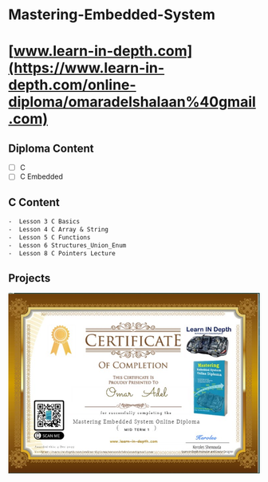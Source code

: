 # Mastering-Embedded-System
# [www.learn-in-depth.com](https://www.learn-in-depth.com/online-diploma/omaradelshalaan%40gmail.com)
## Diploma Content
   - [ ] C
   - [ ] C Embedded
   
 ## C Content
    -  Lesson 3 C Basics
    -  Lesson 4 C Array & String
    -  Lesson 5 C Functions
    -  Lesson 6 Structures_Union_Enum
	-  Lesson 8 C Pointers Lecture

## Projects


![](https://github.com/OmarAdelShalaan/Mastering-Embedded-System/blob/main/Learn%20In%20Depth.jpg)
